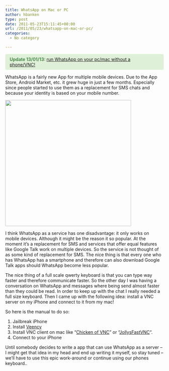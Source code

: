 ```yaml
---
title: WhatsApp on Mac or PC
author: hbanken
type: post
date: 2011-05-23T15:11:45+00:00
url: /2011/05/23/whatsapp-on-mac-or-pc/
categories:
  - No category

---
```

<p style="color: #468847; background-color: #dff0d8; border-color: #d6e9c6; padding: 8px 35px 8px 14px; border-radius: 4px;">
  <strong>Update 13/01/13: </strong><a title="WhatsApp, running on your computer" href="http://hermanbanken.nl/2013/01/13/whatsapp-running-on-your-computer/">run WhatsApp on your pc/mac without a phone/VNC!</a>
</p>

WhatsApp is a fairly new App for multiple mobile devices. Due to the App Store, Android Market, etc. it grew huge in just a few months. Especially since people started to use them as a replacement for SMS chats and because your identity is based on your mobile number.

<img class="alignright size-full wp-image-316" title="Screenshot WhatApp for Mac" alt="" src="/images/2011/05/Schermafbeelding-2011-05-23-om-17.10.03.png" height="400" srcset="/images/2011/05/Schermafbeelding-2011-05-23-om-17.10.03.png 454w, /images/2011/05/Schermafbeelding-2011-05-23-om-17.10.03-218x300.png 218w" sizes="(max-width: 454px) 100vw, 454px" /> 

I think WhatsApp as a service has one disadvantage: it only works on mobile devices. Although it might be the reason it so popular. At the moment it&#8217;s a replacement for SMS and services that offer equal features like Google Talk work on multiple devices. So the service is not thought of as some kind of replacement for SMS. The nice thing is that every one who has WhatsApp has a smartphone and therefore can also download Google Talk apps should WhatsApp become less popular.

The nice thing of a full scale qwerty keyboard is that you can type way faster and therefore communicate faster. So the other day I was having a conversation on WhatsApp and messages where being send almost faster than they could be read. In order to keep up with the chat I really needed a full size keyboard. Then I came up with the following idea: install a VNC server on my iPhone and connect to it from my mac!

So here is the manual to do so:

  1. Jailbreak iPhone
  2. Install [Veency][1]
  3. Install VNC client on mac like &#8220;[Chicken of VNC][2]&#8221; or &#8220;[JollysFastVNC][3]&#8220;.
  4. Connect to your iPhone

Until somebody decides to write a app that can use WhatsApp as a server &#8211; I might get that idea in my head and end up writing it myself, so stay tuned &#8211; we&#8217;ll have to use this epic work-around or continue using our phones keyboard..

 [1]: http://lifehacker.com/5066254/veency-offers-remote-control-of-your-jailbroken-iphone
 [2]: http://sourceforge.net/projects/cotvnc/
 [3]: http://www.jinx.de/JollysFastVNC.html